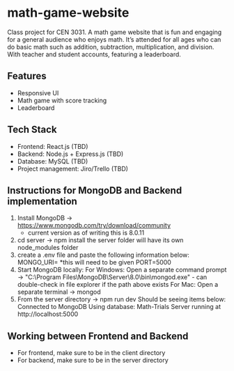 # math-game-website

Class project for CEN 3031.
A math game website that is fun and engaging for a general audience who enjoys math. It’s attended for all ages who can do basic math such as addition, subtraction, multiplication, and division. With teacher and student accounts, featuring a leaderboard.

## Features
- Responsive UI
- Math game with score tracking
- Leaderboard

## Tech Stack
- Frontend: React.js (TBD)
- Backend: Node.js + Express.js (TBD)
- Database: MySQL (TBD)
- Project management: Jiro/Trello (TBD)

## Instructions for MongoDB and Backend implementation
1. Install MongoDB -> https://www.mongodb.com/try/download/community
    - current version as of writing this is 8.0.11
2. cd server -> npm install
    the server folder will have its own node_modules folder
3. create a .env file and paste the following information below:
    MONGO_URI= *this will need to be given
    PORT=5000
4. Start MongoDB locally:
    For Windows: Open a separate command prompt -> "C:\Program Files\MongoDB\Server\8.0\bin\mongod.exe"
        - can double-check in file explorer if the path above exists
    For Mac: Open a separate terminal -> mongod
5. From the server directory -> npm run dev
    Should be seeing items below:
    Connected to MongoDB
    Using database: Math-Trials
    Server running at http://localhost:5000

## Working between Frontend and Backend
- For frontend, make sure to be in the client directory
- For backend, make sure to be in the server directory
